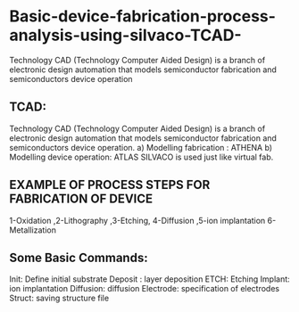 # Basic-device-fabrication-process-analysis-using-silvaco-TCAD-
Technology CAD (Technology Computer Aided Design) is a branch of electronic design automation that models semiconductor fabrication and semiconductors device operation

## TCAD:
Technology CAD (Technology Computer Aided Design) is a branch of electronic design automation that models semiconductor fabrication and semiconductors device operation.
a)	Modelling fabrication : ATHENA
b)	Modelling device operation: ATLAS
SILVACO is used just like virtual fab.

## EXAMPLE OF PROCESS STEPS FOR FABRICATION OF DEVICE
1-Oxidation ,2-Lithography ,3-Etching, 4-Diffusion ,5-ion implantation 
6- Metallization

## Some Basic Commands:
Init: Define initial substrate
Deposit : layer deposition
ETCH: Etching
Implant: ion implantation
Diffusion: diffusion
Electrode: specification of electrodes
Struct: saving structure file





